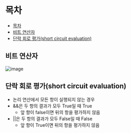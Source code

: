 # 목차
<!-- TOC tocDepth:1..3 chapterDepth:1..6 -->

- [목차](#목차)
- [비트 연산자](#비트-연산자)
- [단락 회로 평가(short circuit evaluation)](#단락-회로-평가short-circuit-evaluation)

<!-- /TOC -->

## 비트 연산자

![image](https://user-images.githubusercontent.com/106129404/225191310-3d944a5f-bb20-4280-868e-7b660c9a26cd.png)

## 단락 회로 평가(short circuit evaluation)

- 논리 연산에서 모든 항이 실행되지 않는 경우
- &&은 두 항의 결과가 모두 True일 때 True
    - 앞 항이 false이면 뒤의 항을 평가하지 않음
- ||은 두 항의 결과가 모두 False일 때 False
    - 앞 항이 True이면 뒤의 항을 평가하지 않음



